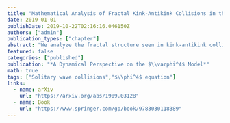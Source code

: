 ```yaml
---
title: "Mathematical Analysis of Fractal Kink-Antikink Collisions in the $\\varphi^4$ Model"
date: 2019-01-01
publishDate: 2019-10-22T02:16:16.046150Z
authors: ["admin"]
publication_types: ["chapter"]
abstract: "We analyze the fractal structure seen in kink-antikink collisions of the $\\varphi^4$ equation. The analysis is based on qualitative ordinary differential equation models related to those obtained using the variational approximation. We derive a discrete-time iterated map approximation to the dynamics, from which many features of the model ODE system may be derived. We discuss the problems with Sugiyama's variational model that have been pointed out recently by Takyi and Weigel."
featured: false
categories: ["published"]
publication: "*A Dynamical Perspective on the $\\varphi^4$ Model*"
math: true
tags: ["Solitary wave collisions","$\\phi^4$ equation"]
links:
  - name: arXiv
    url: "https://arxiv.org/abs/1909.03128"
  - name: Book
    url: "https://www.springer.com/gp/book/9783030118389"
---
```

